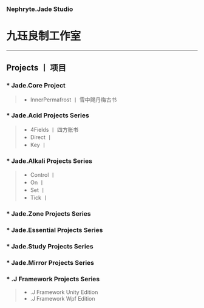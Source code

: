 ### Nephryte.Jade Studio
# 九珏良制工作室
---
## Projects 丨 项目
### * Jade.Core Project
> - InnerPermafrost 丨 雪中赐丹梅古书
### * Jade.Acid Projects Series
> - 4Fields 丨 四方账书
> - Direct 丨
> - Key 丨
### * Jade.Alkali Projects Series
> - Control 丨
> - On 丨
> - Set 丨
> - Tick 丨
### * Jade.Zone Projects Series
### * Jade.Essential Projects Series
### * Jade.Study Projects Series
### * Jade.Mirror Projects Series
### * .J Framework Projects Series
> - .J Framework Unity Edition
> - .J Framework Wpf Edition

<!---
NephryteJade/NephryteJade is a ✨ special ✨ repository because its `README.md` (this file) appears on your GitHub profile.
You can click the Preview link to take a look at your changes.
--->
